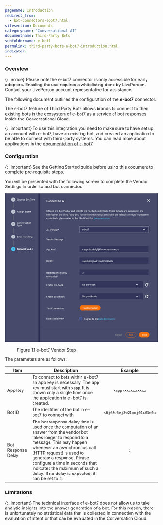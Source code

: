 ```yaml
---
pagename: Introduction
redirect_from:
  - bot-connectors-ebot7.html
sitesection: Documents
categoryname: "Conversational AI"
documentname: Third-Party Bots
subfoldername: e-bot7
permalink: third-party-bots-e-bot7-introduction.html
indicator:
---
```


### Overview

{: .notice}
Please note the e-bot7 connector is only accessible for early adopters. Enabling the use requires a whitelisting done by
LivePerson. Contact your LivePerson account representative for assistance.

The following document outlines the configuration of the **e-bot7** connector.

The e-bot7 feature of Third Party Bots allows brands to connect to their existing bots in the ecosystem of e-bot7
as a service of bot responses inside the Conversational Cloud.

{: .important}
To use this integration you need to make sure to have set up an account with e-bot7, have an existing bot, and created an application to be able to connect with third-party systems. You can read more about applications in the [documentation of e-bot7](https://docs.e-bot7.com/docs/applications/how_apps_work).

### Configuration

{: .important}
See the [Getting Started](third-party-bots-getting-started.html) guide before using this document to complete pre-requisite steps.

You will be presented with the following screen to complete the Vendor Settings in order to add bot connector.

<img class="fancyimage" style="width:600px" src="img/ThirdPartyBots/e-bot7-configuration.png">

<figure>Figure 1.1 e-bot7 Vendor Step</figure>

The parameters are as follows:

| Item               | Description                                                                                                                                                                                                                                                                                                                                              |          Example           |
| ------------------ | -------------------------------------------------------------------------------------------------------------------------------------------------------------------------------------------------------------------------------------------------------------------------------------------------------------------------------------------------------- | :------------------------: |
| App Key            | To connect to bots within e-bot7 an app key is necessary. The app key must start with `xapp`. It is shown only a single time once the application in e-bot7 is created.                                                                                                                                                                                  |     `xapp-xxxxxxxxxx`      |
| Bot ID             | The identifier of the bot in e-bot7 to connect with                                                                                                                                                                                                                                                                                                      | `s6j68d6ej3w21mnj01c03e0a` |
| Bot Response Delay | The bot response delay time is used once the computation of an answer from the vendor bot takes longer to respond to a message. This may happen whenever an asynchronous call (HTTP request) is used to generate a response. Please configure a time in seconds that indicates the maximum of such a delay. If no delay is expected, it can be set to 1. |            `1`             |

### Limitations

{: .important}
The technical interface of e-bot7 does not allow us to take analytic insights into the answer generation of a bot. For this reason, there is unfortunately no statistical data that is collected in connection with the evaluation of intent or that can be evaluated in the Conversation Cloud.
